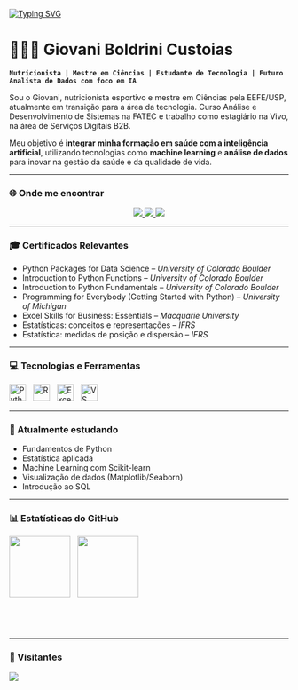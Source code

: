 [![Typing SVG](https://readme-typing-svg.herokuapp.com?color=00BFFF&center=true&vCenter=true&lines=Saúde,+IA+e+Ciência+de+Dados)](https://git.io/typing-svg)

# 👨🏻‍💻 Giovani Boldrini Custoias

**`Nutricionista | Mestre em Ciências | Estudante de Tecnologia | Futuro Analista de Dados com foco em IA`**


Sou o Giovani, nutricionista esportivo e mestre em Ciências pela EEFE/USP, atualmente em transição para a área da tecnologia. Curso Análise e Desenvolvimento de Sistemas na FATEC e trabalho como estagiário na Vivo, na área de Serviços Digitais B2B.

Meu objetivo é **integrar minha formação em saúde com a inteligência artificial**, utilizando tecnologias como **machine learning** e **análise de dados** para inovar na gestão da saúde e da qualidade de vida.

---

### 🌐 Onde me encontrar

<p align="center">
  <a href="https://nutricionistacustoias.com.br" target="_blank">
    <img src="https://img.shields.io/badge/Site-nutricionistacustoias.com.br-1f425f?style=for-the-badge&logo=google-chrome&logoColor=white" />
  </a>
  <a href="https://www.instagram.com/nutricionistacustoias" target="_blank">
    <img src="https://img.shields.io/badge/@nutricionistacustoias-E4405F?style=for-the-badge&logo=instagram&logoColor=white" />
  </a>
  <a href="https://www.linkedin.com/in/giovani-boldrini-custoias-63312516a" target="_blank">
    <img src="https://img.shields.io/badge/LinkedIn-Giovani%20Boldrini%20Custoias-0077B5?style=for-the-badge&logo=linkedin&logoColor=white" />
  </a>
</p>

---

### 🎓 Certificados Relevantes

- Python Packages for Data Science – *University of Colorado Boulder*
- Introduction to Python Functions – *University of Colorado Boulder*
- Introduction to Python Fundamentals – *University of Colorado Boulder*
- Programming for Everybody (Getting Started with Python) – *University of Michigan*
- Excel Skills for Business: Essentials – *Macquarie University*
- Estatísticas: conceitos e representações – *IFRS*
- Estatística: medidas de posição e dispersão – *IFRS*

---

### 💻 Tecnologias e Ferramentas

<img align="left" alt="Python" title="Python" width="30px" style="padding-right: 10px;" src="https://cdn.jsdelivr.net/gh/devicons/devicon/icons/python/python-original.svg" />
<img align="left" alt="R" title="R" width="30px" style="padding-right: 10px;" src="https://cdn.jsdelivr.net/gh/devicons/devicon/icons/r/r-original.svg" />
<img align="left" alt="Excel" title="Excel" width="30px" style="padding-right: 10px;" src="https://img.icons8.com/color/48/000000/microsoft-excel-2019--v1.png" />
<img align="left" alt="VS Code" title="Visual Studio Code" width="30px" style="padding-right: 10px;" src="https://cdn.jsdelivr.net/gh/devicons/devicon/icons/vscode/vscode-original.svg" />

<br><br>

---

### 📖 Atualmente estudando

- Fundamentos de Python  
- Estatística aplicada  
- Machine Learning com Scikit-learn  
- Visualização de dados (Matplotlib/Seaborn)  
- Introdução ao SQL

---

### 📊 Estatísticas do GitHub

<p>
  <img align="left" height="110" style="padding-right: 10px;" src="https://github-readme-stats.vercel.app/api?username=Gbcustoias&show_icons=true&theme=tokyonight&include_all_commits=true&locale=pt-br" />
  <img align="left" height="110" src="https://github-readme-stats.vercel.app/api/top-langs/?username=Gbcustoias&theme=tokyonight&layout=compact&custom_title=Tecnologias&langs_count=9" />
</p>

<br><br><br><br><br><br><br><br><br><br>

---

### 👀 Visitantes

<p>
  <img src="https://komarev.com/ghpvc/?username=Gbcustoias&color=blue&style=for-the-badge" />
</p>
